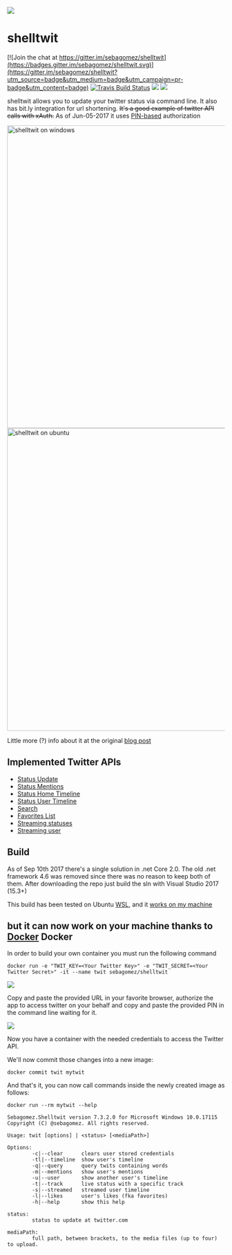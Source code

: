 ![](https://pbs.twimg.com/client_application_images/54927/shelltwit.png)

shelltwit
=========

[![Join the chat at https://gitter.im/sebagomez/shelltwit](https://badges.gitter.im/sebagomez/shelltwit.svg)](https://gitter.im/sebagomez/shelltwit?utm_source=badge&utm_medium=badge&utm_campaign=pr-badge&utm_content=badge)
[![Travis Build Status](https://travis-ci.org/sebagomez/shelltwit.svg?branch=master)](https://travis-ci.org/sebagomez/shelltwit)
[![](https://images.microbadger.com/badges/image/sebagomez/shelltwit.svg)](https://microbadger.com/images/sebagomez/shelltwit)
[![](https://images.microbadger.com/badges/version/sebagomez/shelltwit.svg)](https://microbadger.com/images/sebagomez/shelltwit)

shelltwit allows you to update your twitter status via command line. It also has bit.ly integration for url shortening.
~~It's a good example of twitter API calls with xAuth.~~ As of Jun-05-2017 it uses [PIN-based](https://dev.twitter.com/oauth/pin-based) authorization

<img src="res//Windows.png" alt="shelltwit on windows" width="700">
<img src="res//Ubuntu.png" alt="shelltwit on ubuntu" width="700">

Little more (?) info about it at the original [blog post](http://sgomez.blogspot.com/2010/06/introducing-shelltwit.html)

Implemented Twitter APIs
------------------------
- [Status Update](https://dev.twitter.com/rest/reference/post/statuses/update)
- [Status Mentions](https://dev.twitter.com/rest/reference/get/statuses/mentions_timeline)
- [Status Home Timeline](https://dev.twitter.com/rest/reference/get/statuses/home_timeline)
- [Status User Timeline](https://dev.twitter.com/rest/reference/get/statuses/user_timeline)
- [Search](https://dev.twitter.com/rest/public/search)
- [Favorites List](https://dev.twitter.com/rest/reference/get/favorites/list)
- [Streaming statuses](https://dev.twitter.com/streaming/reference/post/statuses/filter)
- [Streaming user](https://dev.twitter.com/streaming/userstreams)

Build
-----
As of Sep 10th 2017 there's a single solution in .net Core 2.0. The old .net framework 4.6 was removed since there was no reason to keep both of them.
After downloading the repo just build the sln with Visual Studio 2017 (15.3+)

This build has been tested on Ubuntu [WSL](https://en.wikipedia.org/wiki/Windows_Subsystem_for_Linux), and it [works on my machine](https://blog.codinghorror.com/the-works-on-my-machine-certification-program/) 

but it can now work on your machine thanks to [Docker](https://docker.com)
Docker
------

In order to build your own container you must run the following command

```docker run -e "TWIT_KEY=<Your Twitter Key>" -e "TWIT_SECRET=<Your Twitter Secret>" -it --name twit sebagomez/shelltwit ```

![](https://github.com/sebagomez/shelltwit/blob/master/res/PINAuthorization.png?raw=true)

Copy and paste the provided URL in your favorite browser, authorize the app to access twitter on your behalf and copy and paste the provided PIN in the command line waiting for it.

![](https://github.com/sebagomez/shelltwit/blob/master/res/TwitterPIN.png?raw=true)

Now you have a container with the needed credentials to access the Twitter API.

We'll now commit those changes into a new image:

```docker commit twit mytwit```

And that's it, you can now call commands inside the newly created image as follows:

```docker run --rm mytwit --help```

```
Sebagomez.Shelltwit version 7.3.2.0 for Microsoft Windows 10.0.17115
Copyright (C) @sebagomez. All rights reserved.

Usage: twit [options] | <status> [<mediaPath>]

Options:
        -c|--clear      clears user stored credentials
        -tl|--timeline  show user's timeline
        -q|--query      query twits containing words
        -m|--mentions   show user's mentions
        -u|--user       show another user's timeline
        -t|--track      live status with a specific track
        -s|--streamed   streamed user timeline
        -l|--likes      user's likes (fka favorites)
        -h|--help       show this help

status:
        status to update at twitter.com

mediaPath:
        full path, between brackets, to the media files (up to four) to upload.

```
